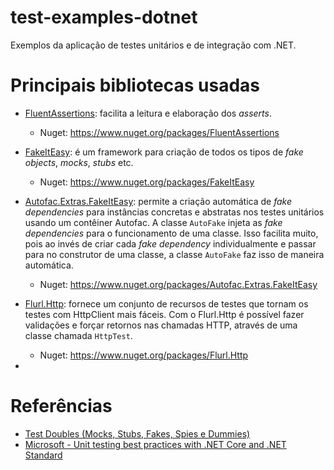 # test-examples-dotnet

Exemplos da aplicação de testes unitários e de integração com .NET.

# Principais bibliotecas usadas

- [FluentAssertions](https://fluentassertions.com/): facilita a leitura e elaboração dos *asserts*.
  
  - Nuget: https://www.nuget.org/packages/FluentAssertions
- [FakeItEasy](https://fakeiteasy.github.io/): é um framework para criação de todos os tipos de *fake objects*, *mocks*, *stubs* etc.
  - Nuget: https://www.nuget.org/packages/FakeItEasy

- [Autofac.Extras.FakeItEasy](https://autofac.readthedocs.io/en/latest/integration/fakeiteasy.html): permite a criação automática de *fake dependencies* para instâncias concretas e abstratas nos testes unitários usando um contêiner Autofac. A classe `AutoFake` injeta as *fake dependencies* para o funcionamento de uma classe. Isso facilita muito, pois ao invés de criar cada *fake dependency* individualmente e passar para no construtor de uma classe, a classe `AutoFake` faz isso de maneira automática.
  
  - Nuget: https://www.nuget.org/packages/Autofac.Extras.FakeItEasy

- [Flurl.Http](https://flurl.dev/): fornece um conjunto de recursos de testes que tornam os testes com HttpClient mais fáceis. Com o Flurl.Http é possível fazer validações e forçar retornos nas chamadas HTTP, através de uma classe chamada `HttpTest`. 
  
  - Nuget: https://www.nuget.org/packages/Flurl.Http

- 

# Referências

- [Test Doubles (Mocks, Stubs, Fakes, Spies e Dummies)](https://medium.com/rd-shipit/test-doubles-mocks-stubs-fakes-spies-e-dummies-a5cdafcd0daf)
- [Microsoft - Unit testing best practices with .NET Core and .NET Standard](https://docs.microsoft.com/en-us/dotnet/core/testing/unit-testing-best-practices)